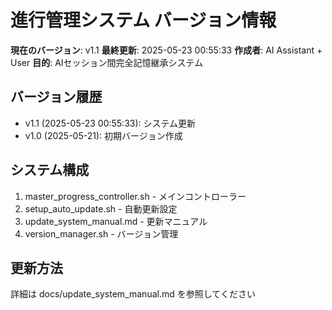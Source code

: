 # 進行管理システム バージョン情報

**現在のバージョン**: v1.1
**最終更新**: 2025-05-23 00:55:33
**作成者**: AI Assistant + User
**目的**: AIセッション間完全記憶継承システム

## バージョン履歴
- v1.1 (2025-05-23 00:55:33): システム更新
- v1.0 (2025-05-21): 初期バージョン作成

## システム構成
1. master_progress_controller.sh - メインコントローラー
2. setup_auto_update.sh - 自動更新設定  
3. update_system_manual.md - 更新マニュアル
4. version_manager.sh - バージョン管理

## 更新方法
詳細は docs/update_system_manual.md を参照してください
